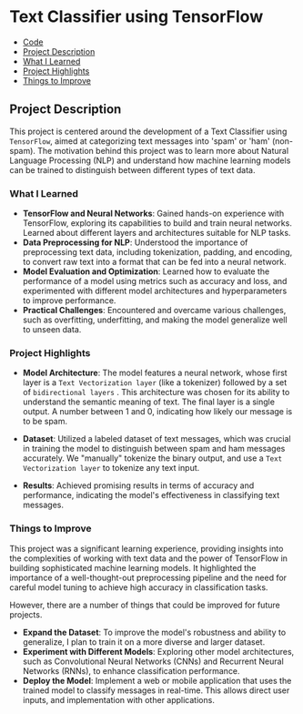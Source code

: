 Text Classifier using TensorFlow
================================

- [Code](TextClassifier.ipynb)
- [Project Description](#project-description)
- [What I Learned](#what-i-learned)
- [Project Highlights](#project-highlights)
- [Things to Improve](#things-to-improve)


Project Description
-------------------

This project is centered around the development of a Text Classifier using ``TensorFlow``, aimed at categorizing text messages into 'spam' or 'ham' (non-spam). The motivation behind this project was to learn more about Natural Language Processing (NLP) and understand how machine learning models can be trained to distinguish between different types of text data.

### What I Learned

*   **TensorFlow and Neural Networks**: Gained hands-on experience with TensorFlow, exploring its capabilities to build and train neural networks. Learned about different layers and architectures suitable for NLP tasks.
*   **Data Preprocessing for NLP**: Understood the importance of preprocessing text data, including tokenization, padding, and encoding, to convert raw text into a format that can be fed into a neural network.
*   **Model Evaluation and Optimization**: Learned how to evaluate the performance of a model using metrics such as accuracy and loss, and experimented with different model architectures and hyperparameters to improve performance.
*   **Practical Challenges**: Encountered and overcame various challenges, such as overfitting, underfitting, and making the model generalize well to unseen data.

### Project Highlights

*   **Model Architecture**: The model features a neural network, whose first layer is a ``Text Vectorization layer`` (like a tokenizer) followed by a set of ``bidirectional layers`` . This architecture was chosen for its ability to understand the semantic meaning of text. The final layer is a single output. A number between 1 and 0, indicating how likely our message is to be spam.

*   **Dataset**: Utilized a labeled dataset of text messages, which was crucial in training the model to distinguish between spam and ham messages accurately. We "manually" tokenize the binary output, and use a ``Text Vectorization layer`` to tokenize any text input. 
*   **Results**: Achieved promising results in terms of accuracy and performance, indicating the model's effectiveness in classifying text messages.

### Things to Improve

This project was a significant learning experience, providing insights into the complexities of working with text data and the power of TensorFlow in building sophisticated machine learning models. It highlighted the importance of a well-thought-out preprocessing pipeline and the need for careful model tuning to achieve high accuracy in classification tasks.

However, there are a number of things that could be improved for future projects. 

*   **Expand the Dataset**: To improve the model's robustness and ability to generalize, I plan to train it on a more diverse and larger dataset.
*   **Experiment with Different Models**: Exploring other model architectures, such as Convolutional Neural Networks (CNNs) and Recurrent Neural Networks (RNNs), to enhance classification performance.
*   **Deploy the Model**: Implement a web or mobile application that uses the trained model to classify messages in real-time. This allows direct user inputs, and implementation with other applications. 